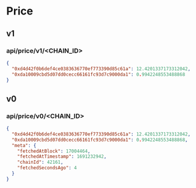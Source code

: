 # Price

## v1

### api/price/v1/<CHAIN_ID>

```json
{
  "0xd4d42f0b6def4ce0383636770ef773390d85c61a": 12.4201337173312042,
  "0xda10009cbd5d07dd0cecc66161fc93d7c9000da1": 0.9942248553488868
}
```

## v0

### api/price/v0/<CHAIN_ID>

```json
{
  "0xd4d42f0b6def4ce0383636770ef773390d85c61a": 12.4201337173312042,
  "0xda10009cbd5d07dd0cecc66161fc93d7c9000da1": 0.9942248553488868,
  "meta": {
    "fetchedAtBlock": 17004464,
    "fetchedAtTimestamp": 1691232942,
    "chainId": 42161,
    "fetchedSecondsAgo": 4
  }
}
```
